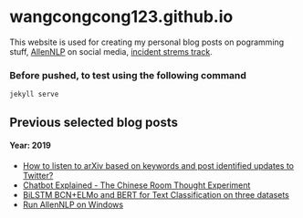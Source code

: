 # wangcongcong123.github.io
This website is used for creating my personal blog posts on pogramming stuff, [AllenNLP](https://allennlp.org/) on social media, [incident strems track](http://dcs.gla.ac.uk/~richardm/TREC_IS/).
### Before pushed, to test using the following command
`jekyll serve`

## Previous selected blog posts
#### Year: 2019
  - [How to listen to arXiv based on keywords and post identified updates to Twitter?](https://wangcongcong123.github.io./How-to-listen-to-arXiv-based-on-keywords-and-post-identified-updates-to-Twitter/)
  - [Chatbot Explained - The Chinese Room Thought Experiment](https://wangcongcong123.github.io./The-Chinese-Room-Experiment/)
  - [BiLSTM BCN+ELMo and BERT for Text Classification on three datasets](https://wangcongcong123.github.io./BiLSTM-BCN+ELMo-and-Bert-for-Text-Classification-on-three-datasets/)
  - [Run AllenNLP on Windows](https://wangcongcong123.github.io./Run-AllenNLP-on-Windows/) 

  
<!-- 

Next Open Source ideas
	- customize 404 pages ! (done by someone else)

-->